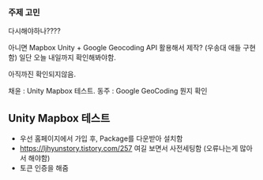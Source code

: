### 주제 고민
다시해야하나????

아니면 Mapbox Unity + Google Geocoding API 활용해서 제작? (우송대 애들 구현함)
일단 오늘 내일까지 확인해봐야함.

아직까진 확인되지않음.

채윤 : Unity Mapbox 테스트.
동주 : Google GeoCoding 뭔지 확인

## Unity Mapbox 테스트
- 우선 홈페이지에서 가입 후, Package를 다운받아 설치함
- https://ljhyunstory.tistory.com/257 여길 보면서 사전세팅함 (오류나는게 많아서 해야함)
- 토큰 인증을 해줌